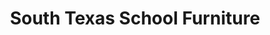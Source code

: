 ---
title: "South Texas School Furniture"
url: /hallettsville/south-texas-school-furniture/
shop: Kopieren
---